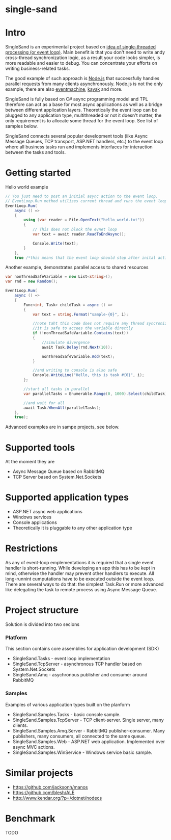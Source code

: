 single-sand
===========

# Intro

SingleSand is an experimental project based on [idea of single-threaded processing (or event loop)](http://berb.github.io/diploma-thesis/original/055_events.html).
Main benefit is that you don't need to write andy cross-thread synchronization logic, as a result your
code looks simpler, is more readable and easier to debug. You can concentrate your efforts on writing business-related tasks.

The good example of such approach is [Node.js](http://www.toptal.com/nodejs/why-the-hell-would-i-use-node-js) that successfully
handles parallel requests from many clients asynchronously. Node.js is not the only example,
there are also [eventmachine](https://github.com/eventmachine/eventmachine), [kayak](https://github.com/kayak/kayak) and more.

SingleSand is fully based on C# async programming model and TPL therefore can act as a base for
most async applications as well as a bridge between different application layers. Theoretically
the event loop can be plugged to any application type, multithreaded or not it doesn't matter,
the only requirement is to allocate some thread for the event loop. See list of samples below.

SingleSand connects several popular development tools (like Async Message Queues, TCP transport, ASP.NET handlers, etc.)
to the event loop where all business tasks run and implements interfaces for interaction between the tasks and tools.


# Getting started

Hello world example

```csharp
// You just need to post an initial async action to the event loop.
// EventLoop.Run method utilizes current thread and runs the event loop on it.
EventLoop.Run(
    async () =>
    {
        using (var reader = File.OpenText("hello_world.txt"))
        {
            // This does not block the evnet loop
            var text = await reader.ReadToEndAsync();

            Console.Write(text);
        }
    },
    true /*this means that the event loop should stop after inital action completes*/);
```

Another example, demonstrates parallel access to shared resources

```csharp
var nonThreadSafeVariable = new List<string>();
var rnd = new Random();

EventLoop.Run(
    async () =>
    {
        Func<int, Task> childTask = async () =>
        {
            var text = string.Format("sample-{0}", i);

            //note taht this code does not require any thread syncronization statements,
            //it is safe to accees the variable directly
            if (!nonThreadSafeVariable.Contains(text))
            {
                //simulate divergence
                await Task.Delay(rnd.Next(10));

                nonThreadSafeVariable.Add(text);
            }

            //and writing to console is also safe
            Console.WriteLine("Hello, this is task #{0}", i);
        };

        //start all tasks in parallel
        var parallelTasks = Enumerable.Range(0, 1000).Select(childTask).ToArray();

        //and wait for all
        await Task.WhenAll(parallelTasks);
    },
    true);
```

Advanced examples are in sampe projects, see below.

# Supported tools

At the moment they are
* Async Message Queue based on RabbitMQ
* TCP Server based on System.Net.Sockets


# Supported application types

* ASP.NET async web applications
* Windows services
* Console applications
* Theoretically it is pluggable to any other application type


# Restrictions

As any of event-loop emplementations it is required that a single event handler is short-running.
While developing an app this has to be kept in mind, otherwise the handler may prevent other handlers to
execute. All long-runnint cumputations have to be executed outside the event loop. There are
several ways to do that: the simplest Task.Run or more advanced like delegating the task to remote
process using Async Message Queue.


# Project structure

Solution is divided into two secions

### Platform

This section contains core assemblies for application development (SDK)
  * SingleSand.Tasks - event loop implementation
  * SingleSand.TcpServer - asynchronous TCP handler based on System.Net.Sockets
  * SingleSand.Amq - asychronous publisher and consumer around RabbitMQ

### Samples

Examples of various application types built on the planform
  * SingleSand.Samples.Tasks - basic console sample.
  * SingleSand.Samples.TcpServer - TCP client-server. Single server, many clients.
  * SingleSand.Samples.Amq.Server - RabbitMQ publisher-consumer. Many publishers, many consumers, all connected to the same queue.
  * SingleSand.Samples.Web - ASP.NET web application. Implemented over async MVC actions.
  * SingleSand.Samples.WinService - Windows service basic sample.

# Similar projects

* https://github.com/jacksonh/manos
* https://github.com/blesh/ALE
* http://www.kendar.org/?p=/dotnet/nodecs

# Benchmark

TODO